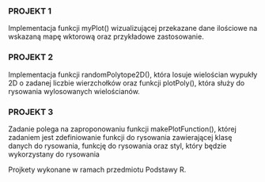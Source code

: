### PROJEKT 1
Implementacja funkcji myPlot() wizualizującej przekazane dane ilościowe na wskazaną mapę wktorową oraz przykładowe zastosowanie.

### PROJEKT 2
Implementacja funkcji randomPolytope2D(), która losuje wielościan wypukły 2D o zadanej liczbie wierzchołków oraz funkcji plotPoly(), która służy do rysowania wylosowanych wielościanów.

### PROJEKT 3
Zadanie polega na zaproponowaniu funkcji makePlotFunction(), której zadaniem jest zdefiniowanie funkcji do rysowania zawierającej klasę danych do rysowania, funkcję do rysowania oraz styl, który będzie wykorzystany do rysowania


Projkety wykonane w ramach przedmiotu Podstawy R.
